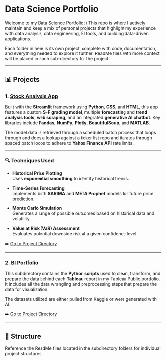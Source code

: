# Data Science Portfolio

Welcome to my Data Science Portfolio :) This repo is where I actively maintain and keep a mix of personal projects that highlight my experience with data analysis, data engineering, BI tools, and building data-driven applications. 

Each folder in here is its own project, complete with code, documentation, and everything needed to explore it further. ReadMe files with more context will be placed in each sub-directory for the project.

---

## 📊 Projects

### 1. [Stock Analysis App](./stock_analysis_app)

Built with the **Streamlit** framework using **Python**, **CSS**, and **HTML**, this app features a custom **S-F grading model**, multiple **forecasting** and **trend analysis tools**, **web scraping**, and an integrated **generative AI chatbot**. Key libraries include **Pandas**, **NumPy**, **Plotly**, **BeautifulSoup**, and **MATLAB**.

The model data is retrieved through a scheduled batch process that loops through and does a lookup against a ticker list repo and iterates through spaced batch loops to adhere to **Yahoo Finance API** rate limits.

---

### 🔍 Techniques Used

- **Historical Price Plotting**  
  Uses **exponential smoothing** to identify historical trends.

- **Time-Series Forecasting**  
  Implements both **SARIMA** and **META Prophet** models for future price prediction.

- **Monte Carlo Simulation**  
  Generates a range of possible outcomes based on historical data and volatility.

- **Value at Risk (VaR) Assessment**  
  Evaluates potential downside risk at a given confidence level.

➡️ [Go to Project Directory](./stock_analysis_app)

---

### 2. [BI Portfolio](./bi-portfolio)

This subdirectory contains the **Python scripts** used to clean, transform, and prepare the data behind each **Tableau** report in my Tableau Public portfolio. It includes all the data wrangling and preprocessing steps that prepare the data for visualization.

The datasets utilized are either pulled from Kaggle or were generated with AI.

➡️ [Go to Project Directory](./bi-portfolio)

---

## 📁 Structure

Reference the ReadMe files located in the subdirectory folders for individual project structures.
